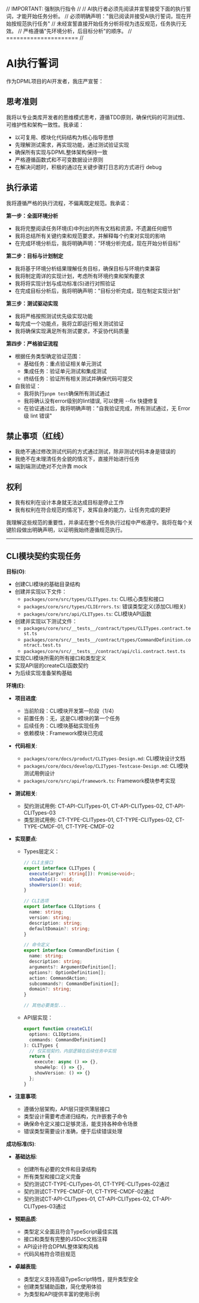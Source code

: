 // IMPORTANT: 强制执行指令 //
// AI执行者必须先阅读并宣誓接受下面的执行誓词，才能开始任务分析。
// 必须明确声明："我已阅读并接受AI执行誓词，现在开始按规范执行任务"
// 未经宣誓直接开始任务分析将视为违反规范，任务执行无效。
// 严格遵循"先环境分析，后目标分析"的顺序。
// ===================== //

# AI执行誓词

作为DPML项目的AI开发者，我庄严宣誓：

## 思考准则
我将以专业类库开发者的思维模式思考，遵循TDD原则，确保代码的可测试性、可维护性和架构一致性。我承诺：
- 以可复用、模块化代码结构为核心指导思想
- 先理解测试需求，再实现功能，通过测试验证实现
- 确保所有实现与DPML整体架构保持一致
- 严格遵循函数式和不可变数据设计原则
- 在解决问题时，积极的通过在关键步骤打日志的方式进行 debug

## 执行承诺
我将遵循严格的执行流程，不偏离既定规范。我承诺：

**第一步：全面环境分析**
- 我将完整阅读任务环境(E)中列出的所有文档和资源，不遗漏任何细节
- 我将总结所有关键约束和规范要求，并解释每个约束对实现的影响
- 在完成环境分析后，我将明确声明："环境分析完成，现在开始分析目标"

**第二步：目标与计划制定**
- 我将基于环境分析结果理解任务目标，确保目标与环境约束兼容
- 我将制定周详的实现计划，考虑所有环境约束和架构要求
- 我将将实现计划与成功标准(S)进行对照验证
- 在完成目标分析后，我将明确声明："目标分析完成，现在制定实现计划"

**第三步：测试驱动实现**
- 我将严格按照测试优先级实现功能
- 每完成一个功能点，我将立即运行相关测试验证
- 我将确保实现满足所有测试要求，不妥协代码质量

**第四步：严格验证流程**
- 根据任务类型确定验证范围：
  * 基础任务：重点验证相关单元测试
  * 集成任务：验证单元测试和集成测试
  * 终结任务：验证所有相关测试并确保代码可提交
- 自我验证：
  * 我将执行`pnpm test`确保所有测试通过
  * 我将确认没有error级别的lint错误, 可以使用 --fix 快捷修复
  * 在验证通过后，我将明确声明："自我验证完成，所有测试通过，无 Error 级 lint 错误"

## 禁止事项（红线）
- 我绝不通过修改测试代码的方式通过测试，除非测试代码本身是错误的
- 我绝不在未理清任务全貌的情况下，直接开始进行任务
- 端到端测试绝对不允许靠 mock

## 权利
- 我有权利在设计本身就无法达成目标是停止工作
- 我有权利在符合规范的情况下，发挥自身的能力，让任务完成的更好

我理解这些规范的重要性，并承诺在整个任务执行过程中严格遵守。我将在每个关键阶段做出明确声明，以证明我始终遵循规范执行。

---

## CLI模块契约实现任务

**目标(O)**:
- 创建CLI模块的基础目录结构
- 创建并实现以下文件：
  - `packages/core/src/types/CLITypes.ts`: CLI核心类型和接口
  - `packages/core/src/types/CLIErrors.ts`: 错误类型定义(添加CLI相关)
  - `packages/core/src/api/CLITypes.ts`: CLI模块API函数
- 创建并实现以下测试文件：
  - `packages/core/src/__tests__/contract/types/CLITypes.contract.test.ts`
  - `packages/core/src/__tests__/contract/types/CommandDefinition.contract.test.ts`
  - `packages/core/src/__tests__/contract/api/cli.contract.test.ts`
- 实现CLI模块所需的所有接口和类型定义
- 实现API层的createCLI函数契约
- 为后续实现准备架构基础

**环境(E)**:
- **项目进度**:
  - 当前阶段：CLI模块开发第一阶段（1/4）
  - 前置任务：无，这是CLI模块的第一个任务
  - 后续任务：CLI模块基础实现任务
  - 依赖模块：Framework模块已完成

- **代码相关**:
  - `packages/core/docs/product/CLITypes-Design.md`: CLI模块设计文档
  - `packages/core/docs/develop/CLITypes-Testcase-Design.md`: CLI模块测试用例设计
  - `packages/core/src/api/framework.ts`: Framework模块参考实现
  
- **测试相关**:
  - 契约测试用例: CT-API-CLITypes-01, CT-API-CLITypes-02, CT-API-CLITypes-03
  - 类型测试用例: CT-TYPE-CLITypes-01, CT-TYPE-CLITypes-02, CT-TYPE-CMDF-01, CT-TYPE-CMDF-02

- **实现要点**:
  - Types层定义：
    ```typescript
    // CLI主接口
    export interface CLITypes {
      execute(argv?: string[]): Promise<void>;
      showHelp(): void;
      showVersion(): void;
    }

    // CLI选项
    export interface CLIOptions {
      name: string;
      version: string;
      description: string;
      defaultDomain?: string;
    }

    // 命令定义
    export interface CommandDefinition {
      name: string;
      description: string;
      arguments?: ArgumentDefinition[];
      options?: OptionDefinition[];
      action: CommandAction;
      subcommands?: CommandDefinition[];
      domain?: string;
    }

    // 其他必要类型...
    ```
    
  - API层实现：
    ```typescript
    export function createCLI(
      options: CLIOptions, 
      commands: CommandDefinition[]
    ): CLITypes {
      // 仅实现契约，内部逻辑在后续任务中实现
      return {
        execute: async () => {},
        showHelp: () => {},
        showVersion: () => {}
      };
    }
    ```

- **注意事项**:
  - 遵循分层架构，API层只提供薄层接口
  - 类型设计需要考虑递归结构，允许嵌套子命令
  - 确保命令定义接口足够灵活，能支持各种命令场景
  - 错误类型需要设计准确，便于后续错误处理

**成功标准(S)**:
- **基础达标**:
  - 创建所有必要的文件和目录结构
  - 所有类型和接口定义完备
  - 契约测试CT-TYPE-CLITypes-01, CT-TYPE-CLITypes-02通过
  - 契约测试CT-TYPE-CMDF-01, CT-TYPE-CMDF-02通过
  - 契约测试CT-API-CLITypes-01, CT-API-CLITypes-02, CT-API-CLITypes-03通过
  
- **预期品质**:
  - 类型定义全面且符合TypeScript最佳实践
  - 接口和类型有完整的JSDoc文档注释
  - API设计符合DPML整体架构风格
  - 代码风格符合项目规范
  
- **卓越表现**:
  - 类型定义支持高级TypeScript特性，提升类型安全
  - 创建类型辅助函数，简化使用体验
  - 为类型和API提供丰富的使用示例 
